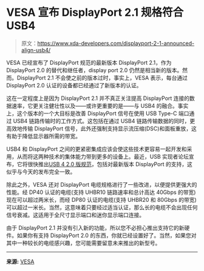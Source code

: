 # VESA 宣布 DisplayPort 2.1 规格符合 USB4

> 原文：<https://www.xda-developers.com/displayport-2-1-announced-align-usb4/>

VESA 已经宣布了 DisplayPort 规范的最新版本 DisplayPort 2.1，作为 DisplayPort 2.0 的替代和继任者，display port 2.0 仍然是相当新的版本。然而。DisplayPort 2.1 不会使之前的版本过时，事实上，VESA 表示，每台通过 DisplayPort 2.0 认证的设备都已经通过了新版本的认证。

这在一定程度上是因为 DisplayPort 2.1 并不真正关注提高 DisplayPort 连接的数据速率，它更关注健壮性以及——或许更重要的是——与 USB4 的融合。事实上，这个版本的一个大目标是改善 DisplayPort 信号在使用 USB Type-C 端口通过 USB4 链路传输时的工作方式。这包括在通过 USB4 链路传输数据的同时，更高效地传输 DisplayPort 信号，此外还强制支持显示流压缩(DSC)和面板重放，这有助于降低显示器所需的带宽。

USB4 和 DisplayPort 之间的更紧密集成应该会使这些技术更容易一起开发和采用，从而将这两种技术的集体能力带到更多的设备上。最近，USB 实现者论坛宣布，它将很快推出[USB 4 2.0 版规范](https://www.xda-developers.com/usb4-version-2-0-announced/)，包括对最新版本 DisplayPort 的支持，这似乎与今天的发布完全一致。

除此之外，VESA 还对 DisplayPort 电缆规格进行了一些改进，以便提供更强大的性能。经 DP40 认证的电缆(支持 UHBR10 链路速率和总计高达 40Gbps 的带宽)现在可以超过两米长，而经 DP80 认证的电缆(支持 UHBR20 和 80Gbps 的带宽)可以超过一米长。当然，这意味着只要经过适当认证，那么长的电缆不会出现任何信号衰减。这适用于全尺寸显示端口和迷你显示端口连接。

由于 DisplayPort 2.1 并没有引入新的功能，所以您不必担心推出支持它的新硬件。如果你有支持 DisplayPort 2.0 的东西，你就已经设置好了。当然，如果您对其中一种较长的电缆感兴趣，您可能需要留意未来推出的新型号。

* * *

**来源:** [VESA](https://www.displayport.org/pr/vesa-releases-displayport-2-1-specification/)